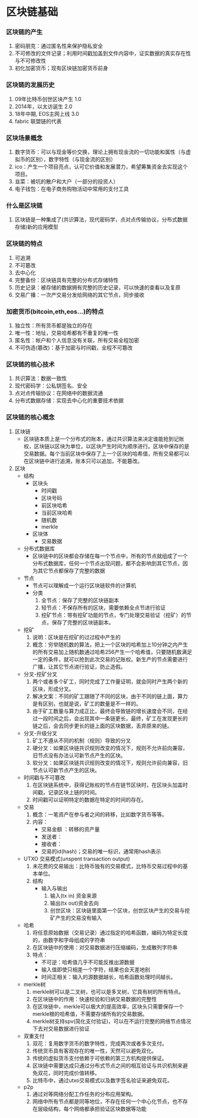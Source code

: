 # 区块链基础

### 区块链的产生
1. 密码朋克：通过匿名性来保护隐私安全
2. 不可修改的文件记录；利用时间戳加盖到文件内容中，证实数据的真实存在性与不可修改性
3. 初化加密货币；现有区块链加密货币前身



### 区块链的发展历史 

1. 09年比特币创世区块产生  1.0
2. 2014年，以太访诞生  2.0
3. 18年中期, EOS主网上线  3.0
4. fabric 联盟链的代表


### 区块场景概念

1. 数字货币：可以与现金等价交换，理论上拥有现金流的一切功能和属性（与虚拟币的区别），数字特性（与现金流的区别）
2. ico：产生一个项目亮点，认可它价值和发展潜力，希望筹集资金去实现这个项目。
3. 韭菜：被坑的散户和大户（一部分的投资人）
4. 电子钱包：在电子商务购物活动中常用的支付工具

### 什么是区块链

1. 区块链是一种集成了(共识算法，现代密码学，点对点传输协议，分布式数据存储)新的应用模型



### 区块链的特点

1. 可追溯
2. 不可簒改
3. 去中心化
4. 完整备份：区块链具有完整的分布式存储特性
5. 历史记录：被存储的数据拥有完整的历史记录，可以快速的查看以及复原
6. 交易广播：一次产交易分发给网络的其它节点，同步接收



### 加密货币(bitcoin,eth,eos...)的特点

1. 独立性：所有货币都是独立的存在
2. 唯一性：地址，交易哈希都有不重复的唯一性
3. 匿名性：帐户和个人信息没有关联，所有交易全程加密
4. 不可伪造(簒改)：基于加密与时间戳，全程不可簒改


### 区块链的核心技术

1. 共识算法：数据一致性
2. 现代密码学：公私钥签名、安全
3. 点对点传输协议：在网络中的数据流通
4. 分布式数据存储：实现去中心化的重要技术依据



### 区块链的核心概念

1. 区块链
    * 区块链本质上是一个分布式的账本，通过共识算法来决定谁能抢到记账权，区块链以区块为单位，以区块产生时间为顺序进行。区块中保存的是交易数据。每个当前区块中保存了上一个区块的哈希值，所有交易都可以在区块链中进行追溯，账本只可以追加，不能簒改。
2. 区块
    * 结构
        - 区块头
            + 时间戳
            + 区块号码
            + 前区块哈希
            + 当前区块哈希
            + 随机数
            + merkle
        - 区块体
            + 交易数据
    * 分布式数据库
        - 区块链中的区块都会存储在每一个节点中，所有的节点就组成了一个分布式数据库，任何一个节点出现问题，都不会影响到其它节点，因为其它节点都保存了完整的数据
    * 节点
        - 节点可以理解成一个运行区块链软件的计算机
        - 分类
            1. 全节点：保存了完整的区块链副本
            2. 轻节点：不保存所有的区块，需要依赖全点节进行验证
            3. 挖矿节点：带有挖矿功能的节点，专门处理交易验证（挖矿）的节点，保存了完整的区块链副本。
    * 挖矿
        1. 说明：区块是在挖矿的过过程中产生的
        2. 概念：穷举随机数的算法，把上一个区块的哈希加上10分钟之内产生的所有交易加上随机数通过哈希256产生一个哈希值，只要随机数满足一定的条件，就可以抢到此次交易的记账权。新生产的节点需要进行广播，让其它节点进行验证，防止造假。
    * 分叉-挖矿分叉
        1. 两个或者多个矿工，同时完成了工作量证明，就会同时产生两个新的区块，形成分叉。
        2. 解决文案：不同的矿工跟随了不同的区块，由于不同的链上面，算力是有区别，也就是说，矿工的数量是不一样的。
        3. 由于矿工数量与算力成正比，最终会导致链的增长速度会不同，在经过一段时间之后，会出现其中一条链更长，最终，矿工在发现更长的链之后，会去同步更长的链上面的区块数据，丢弃原来的链。
    * 分叉-升级分叉
        1. 矿工不遵从不同的机制（规则）导致的分叉
        2. 硬分叉：如果区块链共识规则改变的情况下，规则不允许前向兼容，旧节点没有办法认可新节点产生的区块。
        3. 软分叉：如果区块链共识规则改变的情况下，规则允许前向兼容，旧节点认可新节点产生的区块。
    * 时间戳与不可簒改
        1. 在区块链系统中，获得记账权的节点在链节区块时，在区块头加盖时间戳，记录区块上链的时间。
        2. 时间戳可以证明特定的数据在特定的时间的存在。
    * 交易
        1. 概念：一笔资产在参与者之间的转移，比如数字货币等等。
        2. 内容： 
            - 交易金额 ：转移的资产量
            - 发送者：
            - 接收者：
            - 交易的id(hash)；交易的唯一标识，通常用hash表示
    * UTXO 交易模式(unspent transaction output)
        1. 未花费的交易输出：比特币独有的交易模式，比特币交易过程中的基本单位。
        2. 结构
            - 输入与输出
                1. 输入(tx in) 资金来源
                2. 输出(tx out)资金去向
                3. 创世区块：区块链里面第一个区块，创世区块产生的交易与挖矿产生的交易没有输入
    * 哈希
        1. 将任意原始数据（交易记录）通过指定的哈希函数，编码为特定长度的，由数字和字母组成的字符串
        2. 在区块链中的使用：对交易数据进行压缩编码，生成散列字符串
        3. 特点：
            - 不可逆：哈希值几乎不可能反推出源数据
            - 输入值即使只相差一个字符，结果也会天差地别
            - 时间正相关：输入的源数据越长，哈希函数处理时间越长。
    * merkle树
        1. merkle树可以是二叉树，也可以是多叉树，它具有树的所有特点。
        2. 在区块链中的作用：快速校验和归纳交易数据的完整性
        3. 在区块链中，merkle可以极大的提高效率，区块头只需要保存一个merkle根的哈希值，不需要存储所有的交易数据。
        4. merkle树支持spv(简化支付验证)，可以在不运行完整的网络节点情况下去对交易数据进行验证
    * 双重支付
        1. 双花：复用数字货币的数字特性，完成两次或者多次支付。
        2. 传统货币具有客观存在的唯一性，天然可以避免双化。
        3. 传统的虚拟货币支付依赖于可依赖的第三方机构提供保证。
        4. 区块链中需要达成只通过分布式节点之间的相互验证与共识机制来避免双花，同时完成价值转移。
        5. 比特币中，通过utxo交易模式以及数字签名验证来避免双花。
    * p2p
        1. 通过对等网络分配工作任务的分布应用架构。
        2. 网络中所有节点都是同等地位，不存在任何一个中心化节点，也不存在层级结构，每个网络都承担验证区块数据等功能














































